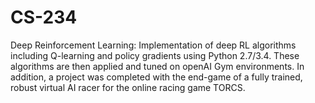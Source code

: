 # CS-234
Deep Reinforcement Learning: Implementation of deep RL algorithms including Q-learning and policy gradients using Python 2.7/3.4. These algorithms are then applied and tuned on openAI Gym environments. In addition, a project was completed with the end-game of a fully trained, robust virtual AI racer for the online racing game TORCS.  
